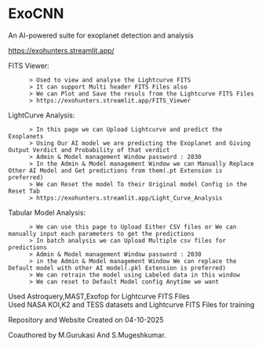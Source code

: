 # ExoCNN
An AI-powered suite for exoplanet detection and analysis

https://exohunters.streamlit.app/

FITS Viewer:

          > Used to view and analyse the Lightcurve FITS
          > It can support Multi header FITS Files also
          > We can Plot and Save the resuls from the Lightcurve FITS Files
          > https://exohunters.streamlit.app/FITS_Viewer
          
LightCurve Analysis:

          > In this page we can Upload Lightcurve and predict the Exoplanets
          > Using Our AI model we are predicting the Exoplanet and Giving Output Verdict and Probability of that verdict
          > Admin & Model management Window password : 2030
          > In the Admin & Model management Window we can Manually Replace Other AI Model and Get predictions from them(.pt Extension is preferred)
          > We can Reset the model To their Original model Config in the Reset Tab
          > https://exohunters.streamlit.app/Light_Curve_Analysis
          
Tabular Model Analysis:

          > We can use this page to Upload Either CSV files or We can manually input each parameters to get the predictions
          > In batch analysis we can Upload Multiple csv files for predictions
          > Admin & Model management Window password : 2030
          > in the Admin & Model management Window We can replace the Default model with other AI model(.pkl Extension is preferred)
          > We can retrain the model using Labeled data in this window
          > We can reset to Default Model config Anytime we want

Used Astroquery,MAST,Exofop for Lightcurve FITS Files           
Used NASA KOI,K2 and TESS datasets and Lightcurve FITS Files for training

Repository and Website Created on 04-10-2025

Coauthored by M.Gurukasi And S.Mugeshkumar.
